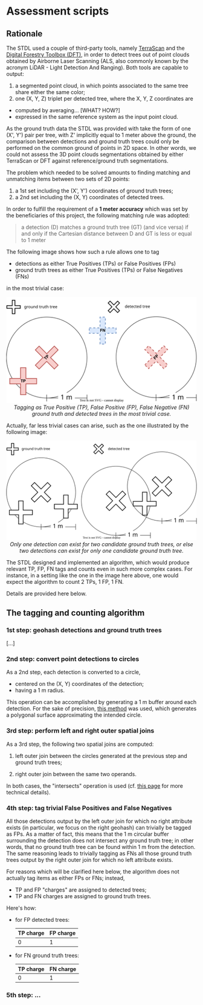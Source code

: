 # Assessment scripts

## Rationale

The STDL used a couple of third-party tools, namely [TerraScan](https://terrasolid.com/products/terrascan/) and the [Digital Forestry Toolbox (DFT)](https://mparkan.github.io/Digital-Forestry-Toolbox/), in order to detect trees out of point clouds obtained by Airborne Laser Scanning (ALS, also commonly known by the acronym LiDAR - Light Detection And Ranging). Both tools are capable to output: 

1. a segmented point cloud, in which points associated to the same tree share either the same color; 
2. one (X, Y, Z) triplet per detected tree, where the X, Y, Z coordinates are
  * computed by averaging... [WHAT? HOW?]
  * expressed in the same reference system as the input point cloud.

As the ground truth data the STDL was provided with take the form of one (X', Y') pair per tree, with Z' implicitly equal to 1 meter above the ground, the comparison between detections and ground truth trees could only be performed on the common ground of points in 2D space. In other words, we could not assess the 3D point clouds segmentations obtained by either TerraScan or DFT against reference/ground truth segmentations.

The problem which needed to be solved amounts to finding matching and unmatching items between two sets of 2D points:

1. a 1st set including the (X', Y') coordinates of ground truth trees;
2. a 2nd set including the (X, Y) coordinates of detected trees.

In order to fulfill the requirement of a **1 meter accuracy** which was set by the beneficiaries of this project, the following matching rule was adopted:

> a detection (D) matches a ground truth tree (GT) (and vice versa) if and only if the Cartesian distance between D and GT is less or equal to 1 meter

The following image shows how such a rule allows one to tag

* detections as either True Positives (TPs) or False Positives (FPs)
* ground truth trees as either True Positives (TPs) or False Negatives (FNs)

in the most trivial case:

<p align="center">
<img src="./img/STDL-TreeDet-AssessmentScript-TaggingInTheMostTrivialCase.svg" alt="Tagging detections and ground truth trees in the most trivial case"/>
<br />
<i>Tagging as True Positive (TP), False Positive (FP), False Negative (FN) ground truth and detected trees in the most trivial case.</i>
</p>

Actually, far less trivial cases can arise, such as the one illustrated by the following image:

<p align="center">
<img src="./img/STDL-TreeDet-AssessmentScript-ComplexCase.svg" alt="Tagging detections and ground truth trees in the most trivial case"/>
<br />
<i>Only one detection can exist for two candidate ground truth trees, or else two detections can exist for only one candidate ground truth tree.</i>
</p>

The STDL designed and implemented an algorithm, which would produce relevant TP, FP, FN tags and counts even in such more complex cases. For instance, in a setting like the one in the image here above, one would expect the algorithm to count 2 TPs, 1 FP, 1 FN.

Details are provided here below.

## The tagging and counting algorithm

### 1st step: geohash detections and ground truth trees

[...]

### 2nd step: convert point detections to circles

As a 2nd step, each detection is converted to a circle,

* centered on the (X, Y) coordinates of the detection;
* having a 1 m radius.

This operation can be accomplished by generating a 1 m buffer around each detection. For the sake of precision, [this method](https://shapely.readthedocs.io/en/latest/manual.html#object.buffer) was used, which generates a polygonal surface approximating the intended circle.

### 3rd step: perform left and right outer spatial joins

As a 3rd step, the following two spatial joins are computed:

1. left outer join between the circles generated at the previous step and ground truth trees; 

2. right outer join between the same two operands.

In both cases, the "intersects" operation is used (cf.&nbsp;[this page](https://geopandas.org/en/stable/gallery/spatial_joins.html) for more technical details).

### 4th step: tag trivial False Positives and False Negatives

All those detections output by the left outer join for which no right attribute exists (in particular, we focus on the right geohash) can trivially be tagged as FPs. As a matter of fact, this means that the 1 m circular buffer surrounding the detection does not intersect any ground truth tree; in other words, that no ground truth tree can be found within 1 m from the detection. The same reasoning leads to trivially tagging as FNs all those ground truth trees output by the right outer join for which no left attribute exists.


For reasons which will be clarified here below, the algorithm does not actually tag items as either FPs or FNs; instead, 

* TP and FP "charges" are assigned to detected trees;
* TP and FN charges are assigned to ground truth trees.

Here's how:

* for FP detected trees:

    | TP charge | FP charge |
    |-----------|-----------| 
    | 0         | 1         |

* for FN ground truth trees:

    | TP charge | FN charge |
    |-----------|-----------| 
    | 0         | 1         |

### 5th step: ...
